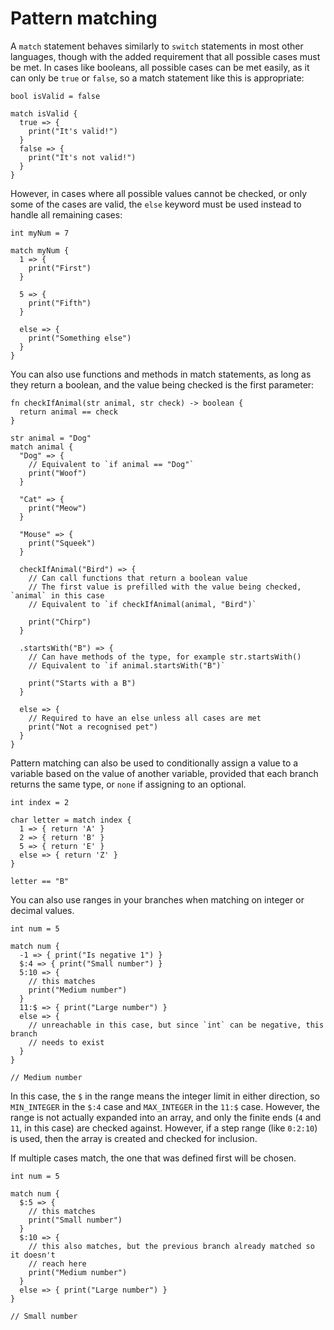 # Pattern matching

A `match` statement behaves similarly to `switch` statements in most other languages, though with the added requirement that all possible cases must be met. In cases like booleans, all possible cases can be met easily, as it can only be `true` or `false`, so a match statement like this is appropriate:

```
bool isValid = false

match isValid {
  true => {
    print("It's valid!")
  }
  false => {
    print("It's not valid!")
  }
}
```

However, in cases where all possible values cannot be checked, or only some of the cases are valid, the `else` keyword must be used instead to handle all remaining cases:

```
int myNum = 7

match myNum {
  1 => {
    print("First")
  }

  5 => {
    print("Fifth")
  }

  else => {
    print("Something else")
  }
}
```

You can also use functions and methods in match statements, as long as they return a boolean, and the value being checked is the first parameter:

```
fn checkIfAnimal(str animal, str check) -> boolean {
  return animal == check
}

str animal = "Dog"
match animal {
  "Dog" => {
    // Equivalent to `if animal == "Dog"`
    print("Woof")
  }

  "Cat" => {
    print("Meow")
  }

  "Mouse" => {
    print("Squeek")
  }

  checkIfAnimal("Bird") => {
    // Can call functions that return a boolean value
    // The first value is prefilled with the value being checked, `animal` in this case
    // Equivalent to `if checkIfAnimal(animal, "Bird")`

    print("Chirp")
  }

  .startsWith("B") => {
    // Can have methods of the type, for example str.startsWith()
    // Equivalent to `if animal.startsWith("B")`

    print("Starts with a B")
  }

  else => {
    // Required to have an else unless all cases are met
    print("Not a recognised pet")
  }
}
```

Pattern matching can also be used to conditionally assign a value to a variable based on the value of another variable, provided that each branch returns the same type, or `none` if assigning to an optional.

```
int index = 2

char letter = match index {
  1 => { return 'A' }
  2 => { return 'B' }
  5 => { return 'E' }
  else => { return 'Z' }
}

letter == "B"
```

You can also use ranges in your branches when matching on integer or decimal values.

```
int num = 5

match num {
  -1 => { print("Is negative 1") }
  $:4 => { print("Small number") }
  5:10 => {
    // this matches
    print("Medium number")
  }
  11:$ => { print("Large number") }
  else => {
    // unreachable in this case, but since `int` can be negative, this branch
    // needs to exist
  }
}

// Medium number
```

In this case, the `$` in the range means the integer limit in either direction, so `MIN_INTEGER` in the `$:4` case and `MAX_INTEGER` in the `11:$` case. However, the range is not actually expanded into an array, and only the finite ends (`4` and `11`, in this case) are checked against. However, if a step range (like `0:2:10`) is used, then the array is created and checked for inclusion.

If multiple cases match, the one that was defined first will be chosen.

```
int num = 5

match num {
  $:5 => {
    // this matches
    print("Small number")
  }
  $:10 => {
    // this also matches, but the previous branch already matched so it doesn't
    // reach here
    print("Medium number")
  }
  else => { print("Large number") }
}

// Small number
```

